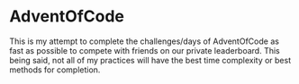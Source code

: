 # AdventOfCode
This is my attempt to complete the challenges/days of AdventOfCode as fast as possible to
compete with friends on our private leaderboard.
This being said, not all of my practices will have the best time complexity or best methods
for completion.
